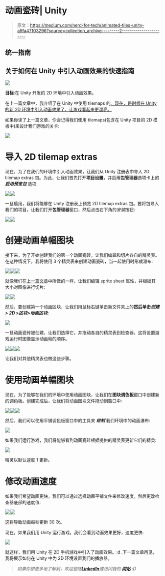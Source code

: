 # 动画瓷砖| Unity

> 原文：<https://medium.com/nerd-for-tech/animated-tiles-unity-a9fa47103296?source=collection_archive---------2----------------------->

## 统一指南

## 关于如何在 Unity 中引入动画效果的快速指南

![](img/775fd77002c431aaa0d6548cd506c44e.png)

**目标**:在 Unity 开发的 2D 环境中引入动画效果。

在上一篇文章中，我介绍了在 Unity 中使用 tilemaps 的[。现在，是时候在 Unity 的新 2D 环境中引入动画效果了，让游戏看起来更漂亮。](/nerd-for-tech/introduction-to-tilemap-unity-394ec63f6e18)

如果你读了上一篇文章，你会记得我们使用 tilemaps(包含在 Unity 项目的 2D 模板中)来设计我们游戏的关卡:

![](img/1ef110e95c2251cdd97f9d53fee46e97.png)

# 导入 2D tilemap extras

现在，为了在我们的环境中引入动画效果，让我们从 Unity 注册表中导入 2D tilemap extras 包。为此，让我们首先打开**项目设置**，并启用**包管理器**选项卡上的 ***启用预览包*** 选项:

![](img/e107e70eccf0a43192cdb3dcd2dc9280.png)![](img/0367007438346eb47d2b5f3395db80d6.png)

一旦启用，我们将能够在 Unity 注册表上预览 2D tilemap extras 包。要将包导入我们的项目，让我们打开**包管理器**窗口，然后点击右下角的*安装*按钮:

![](img/30e47b6a367b7bf877c0c4422aa1722d.png)![](img/1e01c5981f580d750e5ad5c7d7147b24.png)

# 创建动画单幅图块

接下来，为了开始创建我们的第一个动画瓷砖，让我们编辑和切片各自的精灵表。在这种情况下，我将使用 3 个精灵表来创建动画瓷砖，当一起使用时形成瀑布:

![](img/85e98bdf25d0b80b47b47721233bf7dd.png)![](img/7fdea8381dbd64cf49bf9f558a26947f.png)![](img/278e7ec8780c96bbea2463183df524fa.png)

就像我们在[上一篇文章](/nerd-for-tech/introduction-to-tilemap-unity-394ec63f6e18)中所做的一样，让我们编辑 sprite sheet 属性，并根据其大小对图像进行切片:

![](img/1b7e701f480a94cd6a8a95d9677af650.png)![](img/b08f4cf4351afc02a17746124ae3747b.png)

然后，要创建第一个动画区块，让我们用鼠标右键单击新文件夹上的**然后单击*创建> 2D >区块>动画区块*:**

![](img/d68cb95b3c3116f435d8f656750c0724.png)

一旦动画瓷砖被创建，让我们选择它，并拖动各自的精灵表到检查器。这将设置游戏运行时图像显示动画帧的顺序。

![](img/b117d6836aaf1c02365668c1dd10a033.png)![](img/be1b9bb055527010f75a0a835feca4de.png)![](img/0490b89e7ced787c84976906e56e7718.png)

让我们对其他精灵表也做这些步骤。

# 使用动画单幅图块

现在，为了能够在我们的环境中使用动画图块，让我们在**图块调色板**窗口中创建新的调色板。创建完成后，让我们将动画图块文件拖动到窗口中:

![](img/18ac90104b659d38e70608224fe521a8.png)![](img/3fd49906f45987ff456a38494fd2f8b2.png)![](img/b9aea5656382e696a98edbeb58cc5c7e.png)

然后，我们可以使用平铺调色板窗口中的工具来 ***绘制*** 我们环境中的动画瀑布:

![](img/8d028ce51fe09ccc9278adcc812c458e.png)

如果我们运行游戏，我们将能够看到动画瓷砖根据提供的精灵表更新它们的精灵:

![](img/36490a4c28fca4fd344c95e1dd6d4835.png)

精灵以默认速度 1 更新。

# 修改动画速度

如果我们希望动画更快，我们可以通过选择动画平铺文件来修改速度，然后更改检查器底部的速度值:

![](img/a2f5c6d170061f53d662e7718c046834.png)![](img/cfff04f38c72622d0d3b53aaa247fef7.png)

这将导致动画每秒更新 30 次。

现在，如果我们用 Unity 运行游戏，我们会看到动画效果更好，速度更快:

![](img/f39522ad69d13f3ac9a6fb5590843e7c.png)

就这样，我们用 Unity 在 2D 手机游戏中引入了动画效果。:d .下一篇文章再见，我将展示如何在 Unity 中为 2D 环境设置我们的播放器。

> *如果你想更多地了解我，欢迎登陆*[***LinkedIn***](https://www.linkedin.com/in/fas444/)**或访问我的* [***网站***](http://fernandoalcasan.com/) *:D**